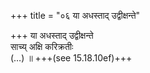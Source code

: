 +++
title = "०६ या अधस्ताद् उद्वीक्षन्ते"

+++
या अधस्ताद् उद्वीक्षन्ते  
साच्य् अक्षि करिक्रतीः  
(…) ॥ +++(see 15.18.10ef)+++